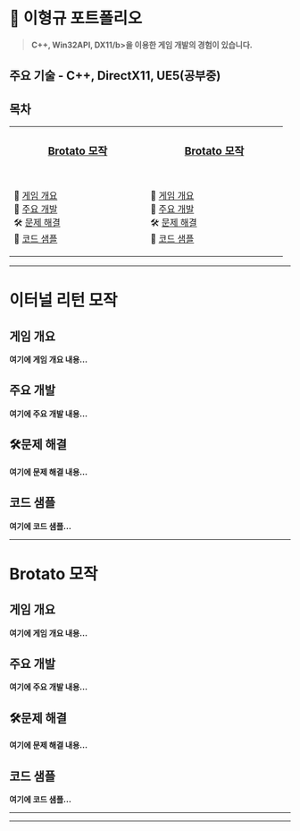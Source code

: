 # 📑 이형규 포트폴리오
>   <b>C++, Win32API, DX11/b>을 이용한 게임 개발의 경험이 있습니다. <br>

## <b> 주요 기술 - C++, DirectX11, UE5(공부중) </b>

## 목차 
<table>
  <tbody>
    <tr>
      <td valign="top" width="25%" align="center">
        <h3><a href="#brotato-모작">Brotato 모작</a></h3>
        <br>
        <p align="left">
          📖 <a href="#게임-개요">게임 개요</a><br>
          🔨 <a href="#주요-개발">주요 개발</a><br>
          🛠️ <a href="#문제-해결">문제 해결</a><br>
          📑 <a href="#코드-샘플">코드 샘플</a>
        </p>
      </td>
      <td valign="top" width="25%" align="center">
        <h3><a href="#Brotato-모작">Brotato 모작</a></h3>
        <br>
        <p align="left">
          📖 <a href="#게임-개요-1">게임 개요</a><br>
          🔨 <a href="#주요-개발-1">주요 개발</a><br>
          🛠️ <a href="#문제-해결-1">문제 해결</a><br>
          📑 <a href="#코드-샘플-1">코드 샘플</a>
        </p>
      </td>
    </tr>
  </tbody>
</table>


---

# 이터널 리턴 모작

## 게임 개요
여기에 게임 개요 내용...

## 주요 개발
여기에 주요 개발 내용...

## 🛠️문제 해결
여기에 문제 해결 내용...

## 코드 샘플
여기에 코드 샘플...

---

# Brotato 모작


## 게임 개요
여기에 게임 개요 내용...

## 주요 개발
여기에 주요 개발 내용...

## 🛠️문제 해결
여기에 문제 해결 내용...

## 코드 샘플
여기에 코드 샘플...

---

---


